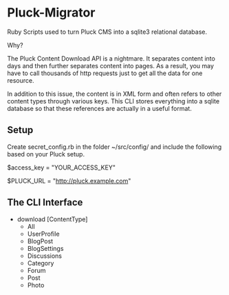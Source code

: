 # Pluck-Migrator

Ruby Scripts used to turn Pluck CMS into a sqlite3 relational database.

Why?

The Pluck Content Download API is a nightmare. It separates content into days and then further separates content into pages. As a result, you may have to call thousands of http requests just to get all the data for one resource.

In addition to this issue, the content is in XML form and often refers to other content types through various keys. This CLI stores everything into a sqlite database so that these references are actually in a useful format.

## Setup
Create secret_config.rb in the folder ~/src/config/ and include the following based on your Pluck setup.

$access_key = "YOUR_ACCESS_KEY"

$PLUCK_URL = "http://pluck.example.com"

## The CLI Interface
* download [ContentType]
  * All
  * UserProfile
  * BlogPost
  * BlogSettings
  * Discussions
  * Category
  * Forum
  * Post
  * Photo
